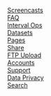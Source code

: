 <div class='linkbox'>

[Screencasts](/learn/screencasts/)  
[FAQ](/learn/faq/)  
[Interval Ops](/learn/interval-operations/)  
[Datasets](/learn/managing-datasets/)  
[Pages](/learn/galaxy-pages/)  
[Share](/learn/share/)  
[FTP Upload](/ftp-upload/)  
[Accounts](/learn/user-accounts/)  
[Support](/support/)  
[Data Privacy](/learn/privacy-features/)  
[Search](/search/)

</div>
